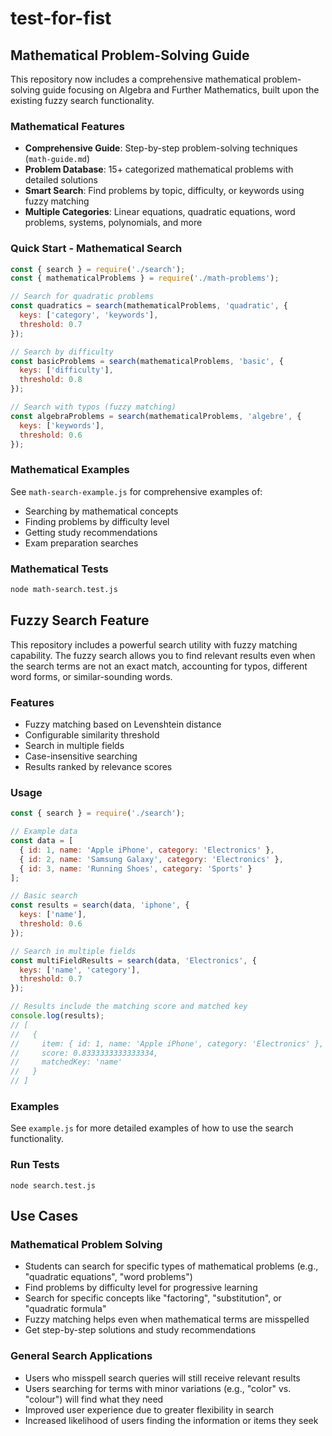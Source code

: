 # test-for-fist

## Mathematical Problem-Solving Guide

This repository now includes a comprehensive mathematical problem-solving guide focusing on Algebra and Further Mathematics, built upon the existing fuzzy search functionality.

### Mathematical Features

- **Comprehensive Guide**: Step-by-step problem-solving techniques (`math-guide.md`)
- **Problem Database**: 15+ categorized mathematical problems with detailed solutions
- **Smart Search**: Find problems by topic, difficulty, or keywords using fuzzy matching
- **Multiple Categories**: Linear equations, quadratic equations, word problems, systems, polynomials, and more

### Quick Start - Mathematical Search

```javascript
const { search } = require('./search');
const { mathematicalProblems } = require('./math-problems');

// Search for quadratic problems
const quadratics = search(mathematicalProblems, 'quadratic', { 
  keys: ['category', 'keywords'], 
  threshold: 0.7 
});

// Search by difficulty
const basicProblems = search(mathematicalProblems, 'basic', { 
  keys: ['difficulty'], 
  threshold: 0.8 
});

// Search with typos (fuzzy matching)
const algebraProblems = search(mathematicalProblems, 'algebre', { 
  keys: ['keywords'], 
  threshold: 0.6 
});
```

### Mathematical Examples

See `math-search-example.js` for comprehensive examples of:
- Searching by mathematical concepts
- Finding problems by difficulty level
- Getting study recommendations
- Exam preparation searches

### Mathematical Tests

```bash
node math-search.test.js
```

## Fuzzy Search Feature

This repository includes a powerful search utility with fuzzy matching capability. The fuzzy search allows you to find relevant results even when the search terms are not an exact match, accounting for typos, different word forms, or similar-sounding words.

### Features

- Fuzzy matching based on Levenshtein distance
- Configurable similarity threshold
- Search in multiple fields
- Case-insensitive searching
- Results ranked by relevance scores

### Usage

```javascript
const { search } = require('./search');

// Example data
const data = [
  { id: 1, name: 'Apple iPhone', category: 'Electronics' },
  { id: 2, name: 'Samsung Galaxy', category: 'Electronics' },
  { id: 3, name: 'Running Shoes', category: 'Sports' }
];

// Basic search
const results = search(data, 'iphone', { 
  keys: ['name'], 
  threshold: 0.6 
});

// Search in multiple fields
const multiFieldResults = search(data, 'Electronics', { 
  keys: ['name', 'category'], 
  threshold: 0.7 
});

// Results include the matching score and matched key
console.log(results);
// [
//   {
//     item: { id: 1, name: 'Apple iPhone', category: 'Electronics' },
//     score: 0.8333333333333334,
//     matchedKey: 'name'
//   }
// ]
```

### Examples

See `example.js` for more detailed examples of how to use the search functionality.

### Run Tests

```
node search.test.js
```

## Use Cases

### Mathematical Problem Solving
- Students can search for specific types of mathematical problems (e.g., "quadratic equations", "word problems")
- Find problems by difficulty level for progressive learning
- Search for specific concepts like "factoring", "substitution", or "quadratic formula"
- Fuzzy matching helps even when mathematical terms are misspelled
- Get step-by-step solutions and study recommendations

### General Search Applications
- Users who misspell search queries will still receive relevant results
- Users searching for terms with minor variations (e.g., "color" vs. "colour") will find what they need
- Improved user experience due to greater flexibility in search
- Increased likelihood of users finding the information or items they seek
